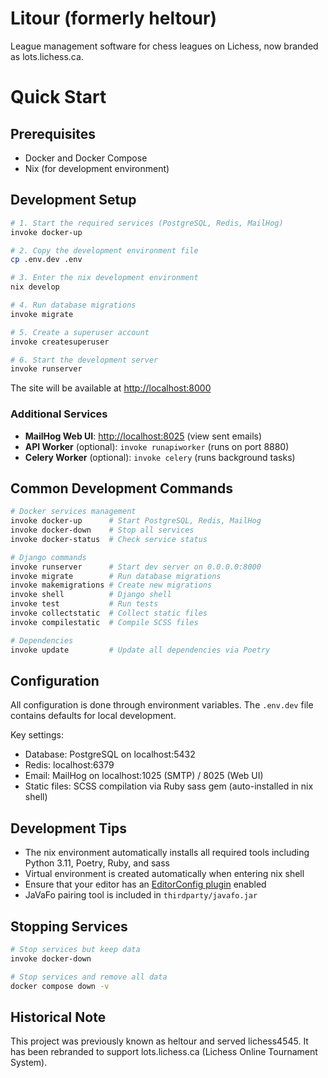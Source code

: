 # Litour (formerly heltour)

League management software for chess leagues on Lichess, now branded as lots.lichess.ca.

# Quick Start

## Prerequisites

- Docker and Docker Compose
- Nix (for development environment)

## Development Setup

```bash
# 1. Start the required services (PostgreSQL, Redis, MailHog)
invoke docker-up

# 2. Copy the development environment file
cp .env.dev .env

# 3. Enter the nix development environment
nix develop

# 4. Run database migrations
invoke migrate

# 5. Create a superuser account
invoke createsuperuser

# 6. Start the development server
invoke runserver
```

The site will be available at <http://localhost:8000>

### Additional Services

- **MailHog Web UI**: <http://localhost:8025> (view sent emails)
- **API Worker** (optional): `invoke runapiworker` (runs on port 8880)
- **Celery Worker** (optional): `invoke celery` (runs background tasks)

## Common Development Commands

```bash
# Docker services management
invoke docker-up      # Start PostgreSQL, Redis, MailHog
invoke docker-down    # Stop all services
invoke docker-status  # Check service status

# Django commands
invoke runserver      # Start dev server on 0.0.0.0:8000
invoke migrate        # Run database migrations
invoke makemigrations # Create new migrations
invoke shell          # Django shell
invoke test           # Run tests
invoke collectstatic  # Collect static files
invoke compilestatic  # Compile SCSS files

# Dependencies
invoke update         # Update all dependencies via Poetry
```

## Configuration

All configuration is done through environment variables. The `.env.dev` file contains defaults for local development.

Key settings:

- Database: PostgreSQL on localhost:5432
- Redis: localhost:6379
- Email: MailHog on localhost:1025 (SMTP) / 8025 (Web UI)
- Static files: SCSS compilation via Ruby sass gem (auto-installed in nix shell)

## Development Tips

- The nix environment automatically installs all required tools including Python 3.11, Poetry, Ruby, and sass
- Virtual environment is created automatically when entering nix shell
- Ensure that your editor has an [EditorConfig plugin](https://editorconfig.org/#download) enabled
- JaVaFo pairing tool is included in `thirdparty/javafo.jar`

## Stopping Services

```bash
# Stop services but keep data
invoke docker-down

# Stop services and remove all data
docker compose down -v
```

## Historical Note

This project was previously known as heltour and served lichess4545. It has been rebranded to support lots.lichess.ca (Lichess Online Tournament System).
